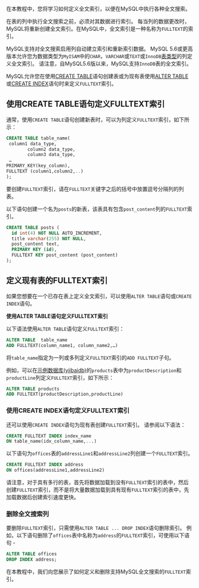 在本教程中，您将学习如何定义全文索引，以便在MySQL中执行各种全文搜索。

在表的列中执行全文搜索之前，必须对其数据进行索引。 每当列的数据更改时，MySQL将重新创建全文索引。在MySQL中，全文索引是一种名称为`FULLTEXT`的索引。

MySQL支持对全文搜索启用列自动建立索引和重新索引数据。 MySQL 5.6或更高版本允许您为数据类型为`MyISAM`中的`CHAR`，`VARCHAR`或`TEXT`或`InnoDB`[表类型](http://www.yiibai.com/mysql/understand-mysql-table-types-innodb-myisam.html)的列定义全文索引。 请注意，自MySQL5.6版以来，MySQL支持`InnoDB`表的全文索引。

MySQL允许您在使用[CREATE TABLE](http://www.yiibai.com/mysql/create-table.html)语句创建表或为现有表使用[ALTER TABLE](http://www.yiibai.com/mysql/alter-table.html)或[CREATE INDEX](http://www.yiibai.com/mysql/create-drop-index.html)语句时来定义`FULLTEXT`索引。

## 使用CREATE TABLE语句定义FULLTEXT索引

通常，使用`CREATE TABLE`语句创建新表时，可以为列定义`FULLTEXT`索引，如下所示：

```sql
CREATE TABLE table_name(
 column1 data_type, 
        column2 data_type,
        column3 data_type,
 …
PRIMARY_KEY(key_column),
FULLTEXT (column1,column2,..)
);
```

要创建`FULLTEXT`索引，请在`FULLTEXT`关键字之后的括号中放置逗号分隔列的列表。

以下语句创建一个名为`posts`的新表，该表具有包含`post_content`列的`FULLTEXT`索引。

```sql
CREATE TABLE posts (
  id int(4) NOT NULL AUTO_INCREMENT,
  title varchar(255) NOT NULL,
  post_content text,
  PRIMARY KEY (id),
  FULLTEXT KEY post_content (post_content)
);
```

## 定义现有表的FULLTEXT索引

如果您想要在一个已存在表上定义全文索引，可以使用`ALTER TABLE`语句或`CREATE INDEX`语句。

**使用ALTER TABLE语句定义FULLTEXT索引**

以下语法使用`ALTER TABLE`语句定义`FULLTEXT`索引：

```sql
ALTER TABLE  table_name  
ADD FULLTEXT(column_name1, column_name2,…)
```

将`table_name`指定为一列或多列定义`FULLTEXT`索引的`ADD FULLTEXT`子句。

例如，可以在[示例数据库(yiibaidb)](http://www.yiibai.com/mysql/sample-database.html)的`products`表中为`productDescription`和`productLine`列定义`FULLTEXT`索引，如下所示：

```sql
ALTER TABLE products  
ADD FULLTEXT(productDescription,productLine)
```

### 使用CREATE INDEX语句定义FULLTEXT索引

还可以使用`CREATE INDEX`语句为现有表创建`FULLTEXT`索引。 请参阅以下语法：

```sql
CREATE FULLTEXT INDEX index_name
ON table_name(idx_column_name,...)
```

以下语句为`offices`表的`addressLine1`和`addressLine2`列创建一个`FULLTEXT`索引。

```sql
CREATE FULLTEXT INDEX address
ON offices(addressLine1,addressLine2)
```

请注意，对于具有多行的表，首先将数据加载到没有`FULLTEXT`索引的表中，然后创建`FULLTEXT`索引，而不是将大量数据加载到具有现有`FULLTEXT`索引的表中，先加载数据后创建索引速度更快。

### 删除全文搜索列

要删除`FULLTEXT`索引，只需使用`ALTER TABLE ... DROP INDEX`语句删除索引。 例如，以下语句删除了`offices`表中名称为`address`的`FULLTEXT`索引，可使用以下语句 -

```sql
ALTER TABLE offices
DROP INDEX address;
```

在本教程中，我们向您展示了如何定义和删除支持MySQL全文搜索的`FULLTEXT`索引。